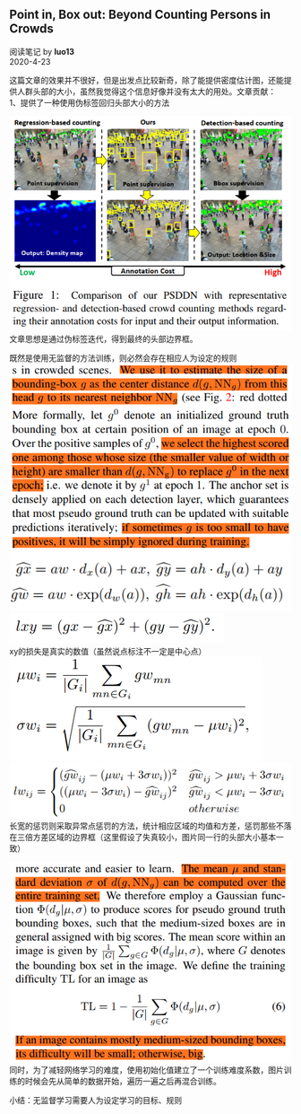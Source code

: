 ## Point in, Box out: Beyond Counting Persons in Crowds
阅读笔记 by **luo13**  
2020-4-23  

这篇文章的效果并不很好，但是出发点比较新奇，除了能提供密度估计图，还能提供人群头部的大小，虽然我觉得这个信息好像并没有太大的用处。文章贡献：  
1、提供了一种使用伪标签回归头部大小的方法    

![示例](../../img/point_in_box_out/示例.PNG)  
文章思想是通过伪标签迭代，得到最终的头部边界框。  

既然是使用无监督的方法训练，则必然会存在相应人为设定的规则  
![初始化](../../img/point_in_box_out/初始化.PNG)  
![规则](../../img/point_in_box_out/规则.PNG)  
![学习目标](../../img/point_in_box_out/学习目标.PNG)  
![学习目标](../../img/point_in_box_out/真实loss.PNG)    
xy的损失是真实的数值（虽然说点标注不一定是中心点）  
![学习目标](../../img/point_in_box_out/均值方差.PNG)  
![学习目标](../../img/point_in_box_out/异常点惩罚.PNG)  
长宽的惩罚则采取异常点惩罚的方法，统计相应区域的均值和方差，惩罚那些不落在三倍方差区域的边界框（这里假设了失真较小，图片同一行的头部大小基本一致）  

![分等级训练](../../img/point_in_box_out/分等级训练.PNG)  
同时，为了减轻网络学习的难度，使用初始化值建立了一个训练难度系数，图片训练的时候会先从简单的数据开始，遍历一遍之后再混合训练。  

小结：无监督学习需要人为设定学习的目标、规则
